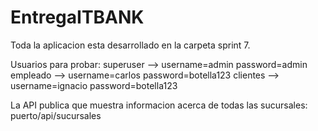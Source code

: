 # EntregaITBANK

Toda la aplicacion esta desarrollado en la carpeta sprint 7.

Usuarios para probar:
superuser --> username=admin password=admin
empleado --> username=carlos password=botella123
clientes --> username=ignacio password=botella123

La API publica que muestra informacion acerca de todas las sucursales:
puerto/api/sucursales
